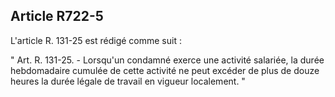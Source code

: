 Article R722-5
----
L'article R. 131-25 est rédigé comme suit :

" Art. R. 131-25. - Lorsqu'un condamné exerce une activité salariée, la durée
hebdomadaire cumulée de cette activité ne peut excéder de plus de douze heures
la durée légale de travail en vigueur localement. "
